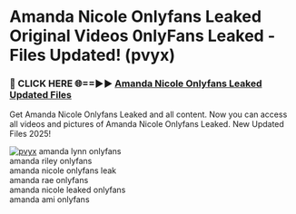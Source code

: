 # Amanda Nicole Onlyfans Leaked Original Videos 0nlyFans Leaked - Files Updated! (pvyx)

<h3>🔴 CLICK HERE 🌐==►► <a href="https://tinyurl.com/2wckxsce" rel="nofollow">Amanda Nicole Onlyfans Leaked Updated Files</a></h3>

Get Amanda Nicole Onlyfans Leaked and all content. Now you can access all videos and pictures of Amanda Nicole Onlyfans Leaked. New Updated Files 2025!

[![pvyx](https://i.imgur.com/AFduVYN.gif)](https://tinyurl.com/2wckxsce)
amanda lynn onlyfans<br>
amanda riley onlyfans<br>
amanda nicole onlyfans leak<br>
amanda rae onlyfans<br>
amanda nicole leaked onlyfans<br>
amanda ami onlyfans